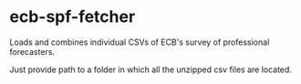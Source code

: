 # ecb-spf-fetcher
Loads and combines individual CSVs of ECB's survey of professional forecasters.


Just provide path to a folder in which all the unzipped csv files are located.
